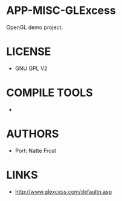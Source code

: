 APP-MISC-GLExcess
=================

OpenGL demo project. 

LICENSE
===============
* GNU GPL V2

COMPILE TOOLS
===============
* 

AUTHORS
===============
* Port: Natte Frost

LINKS
===============
* http://www.glexcess.com/defaultn.asp
